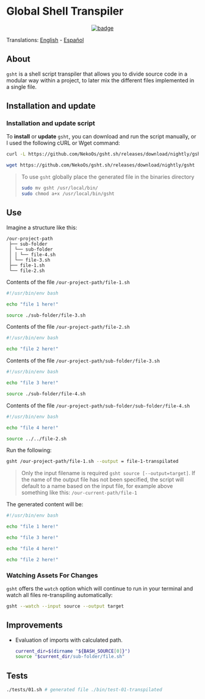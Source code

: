 # Global Shell Transpiler

<p style="text-align: center;" align="center">
  <a href="https://github.com/NekoOs/gsht.sh/actions"> 
     <img alt="badge" src="https://github.com/NekoOs/gsht.sh/actions/workflows/package.yml/badge.svg">
  </a>
</p>

Translations: [English](README.md) - [Español](README.es_ES.md)

## About

`gsht` is a shell script transpiler that allows you to divide source code in a modular way within a project,
to later mix the different files implemented in a single file.

## Installation and update

### Installation and update script

To **install** or **update** `gsht`, you can download and run the script manually, or I used the following cURL or Wget 
command:

```bash
curl -L https://github.com/NekoOs/gsht.sh/releases/download/nightly/gsht > gsht
```

```bash
wget https://github.com/NekoOs/gsht.sh/releases/download/nightly/gsht
```

> To use `gsht` globally place the generated file in the binaries directory
> ```bash
> sudo mv gsht /usr/local/bin/
> sudo chmod a+x /usr/local/bin/gsht
> ```

## Use

Imagine a structure like this:

```text
/our-project-path
 ├── sub-folder
 │ └── sub-folder
 │ │ └── file-4.sh
 │ └── file-3.sh
 ├── file-1.sh
 └── file-2.sh
```

Contents of the file `/our-project-path/file-1.sh`

```bash
#!/usr/bin/env bash

echo "file 1 here!"

source ./sub-folder/file-3.sh
```

Contents of the file `/our-project-path/file-2.sh`

```bash
#!/usr/bin/env bash

echo "file 2 here!"
```

Contents of the file `/our-project-path/sub-folder/file-3.sh`

```bash
#!/usr/bin/env bash

echo "file 3 here!"

source ./sub-folder/file-4.sh
```

Contents of the file `/our-project-path/sub-folder/sub-folder/file-4.sh`

```bash
#!/usr/bin/env bash

echo "file 4 here!"

source ../../file-2.sh
```

Run the following:

```bash
gsht /our-project-path/file-1.sh --output = file-1-transpilated
```

> Only the input filename is required `gsht source [--output=target]`.
> If the name of the output file has not been specified, the script will default to a name based on the
> input file, for example above something like this: `/our-current-path/file-1`

The generated content will be:

```bash
#!/usr/bin/env bash

echo "file 1 here!"

echo "file 3 here!"

echo "file 4 here!"

echo "file 2 here!"
```

### Watching Assets For Changes

`gsht` offers the `watch` option which will continue to run in your terminal and watch all files re-transpiling 
automatically:

```bash
gsht --watch --input source --output target
```

## Improvements

- Evaluation of imports with calculated path.
  ```bash
  current_dir=$(dirname "${BASH_SOURCE[0]}")
  source "$current_dir/sub-folder/file.sh"
  ```

## Tests

```bash
./tests/01.sh # generated file ./bin/test-01-transpilated
```

[1]: https://github.com/NekoOs/gsht.sh